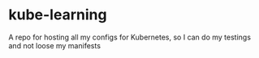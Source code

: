 # kube-learning
A repo for hosting all my configs for Kubernetes, so I can do my testings and not loose my manifests
